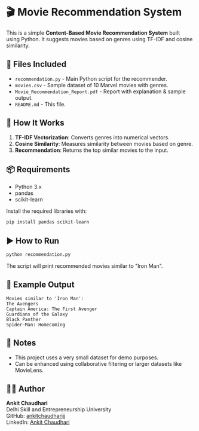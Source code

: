 
# 🎬 Movie Recommendation System

This is a simple **Content-Based Movie Recommendation System** built using Python. It suggests movies based on genres using TF-IDF and cosine similarity.

## 📁 Files Included
- `recommendation.py` - Main Python script for the recommender.
- `movies.csv` - Sample dataset of 10 Marvel movies with genres.
- `Movie_Recommendation_Report.pdf` - Report with explanation & sample output.
- `README.md` - This file.

## 🚀 How It Works
1. **TF-IDF Vectorization**: Converts genres into numerical vectors.
2. **Cosine Similarity**: Measures similarity between movies based on genre.
3. **Recommendation**: Returns the top similar movies to the input.

## 📦 Requirements
- Python 3.x
- pandas
- scikit-learn

Install the required libraries with:
```bash
pip install pandas scikit-learn
```

## ▶️ How to Run
```bash
python recommendation.py
```

The script will print recommended movies similar to "Iron Man".

## 🧠 Example Output
```
Movies similar to 'Iron Man':
The Avengers
Captain America: The First Avenger
Guardians of the Galaxy
Black Panther
Spider-Man: Homecoming
```

## 📌 Notes
- This project uses a very small dataset for demo purposes.
- Can be enhanced using collaborative filtering or larger datasets like MovieLens.

## 👨‍💻 Author
**Ankit Chaudhari**  
Delhi Skill and Entrepreneurship University  
GitHub: [ankitchaudharijj](https://github.com/ankitchaudharijj)  
LinkedIn: [Ankit Chaudhari](https://www.linkedin.com/in/ankit-chaudhari-40346b318/)
